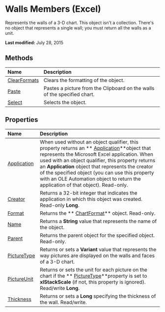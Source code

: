 
# Walls Members (Excel)
Represents the walls of a 3-D chart. This object isn't a collection. There's no object that represents a single wall; you must return all the walls as a unit.

 **Last modified:** July 28, 2015


## Methods



|**Name**|**Description**|
|:-----|:-----|
| [ClearFormats](d301670d-788c-fee8-2835-cb53725ee0ea.md)|Clears the formatting of the object.|
| [Paste](1c6a2320-6023-6840-0044-be65ebf1aa06.md)|Pastes a picture from the Clipboard on the walls of the specified chart. |
| [Select](4851d3e4-b119-8c40-47f6-60d21766ffb1.md)|Selects the object.|

## Properties



|**Name**|**Description**|
|:-----|:-----|
| [Application](306ae3d9-2c61-50c6-92dd-2921911635ca.md)|When used without an object qualifier, this property returns an  ** [Application](19b73597-5cf9-4f56-8227-b5211f657f6f.md)**object that represents the Microsoft Excel application. When used with an object qualifier, this property returns an  **Application** object that represents the creator of the specified object (you can use this property with an OLE Automation object to return the application of that object). Read-only.|
| [Creator](f13cd852-4558-34fd-13c0-1751323459db.md)|Returns a 32-bit integer that indicates the application in which this object was created. Read-only  **Long**.|
| [Format](5ebe74b5-19b7-ac17-e24e-788a47dbb767.md)|Returns the  ** [ChartFormat](edac71b7-ed38-6658-2cbf-6493dc1ad3ed.md)** object. Read-only.|
| [Name](e30d68f8-ca73-fa75-1bda-78fa1387e7b4.md)|Returns a  **String** value that represents the name of the object.|
| [Parent](9fbe4071-2a9d-ffc3-2917-6b1fce69e1d9.md)|Returns the parent object for the specified object. Read-only.|
| [PictureType](832115e2-1711-9952-d845-d56aa16808cd.md)|Returns or sets a  **Variant** value that represents the way pictures are displayed on the walls and faces of a 3-D chart.|
| [PictureUnit](70c962a0-c21f-2354-b2e0-de00c84566d9.md)|Returns or sets the unit for each picture on the chart if the  ** [PictureType](832115e2-1711-9952-d845-d56aa16808cd.md)**property is set to  **xlStackScale** (if not, this property is ignored). Read/write **Long**.|
| [Thickness](b26340d2-e6fc-88cf-47af-b0e0250c492e.md)|Returns or sets a  **Long** specifying the thickness of the wall. Read/write.|
